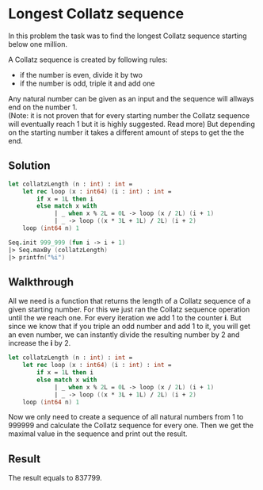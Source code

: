 # Longest Collatz sequence

In this problem the task was to find the longest Collatz sequence starting below one million.

A Collatz sequence is created by following rules:    
- if the number is even, divide it by two  
- if the number is odd, triple it and add one

Any natural number can be given as an input and the sequence will allways end on the number 1.    
(Note: it is not proven that for every starting number the Collatz sequence will eventually reach 1 but it is highly suggested. Read more)
But depending on the starting number it takes a different amount of steps to get the the end.

Solution
---

```fsharp
let collatzLength (n : int) : int = 
    let rec loop (x : int64) (i : int) : int =
        if x = 1L then i
        else match x with
             | _ when x % 2L = 0L -> loop (x / 2L) (i + 1)
             | _ -> loop ((x * 3L + 1L) / 2L) (i + 2)
    loop (int64 n) 1

Seq.init 999_999 (fun i -> i + 1) 
|> Seq.maxBy (collatzLength)
|> printfn("%i")  
```

Walkthrough
---

All we need is a function that returns the length of a Collatz sequence of a given starting number. 
For this we just ran the Collatz sequence operation until the we reach one. For every iteration we add 1 to the counter **i**. 
But since we know that if you triple an odd number and add 1 to it, you will get an even number, we can instantly divide the resulting number by 2 and increase the **i** by 2.

```fsharp
let collatzLength (n : int) : int = 
    let rec loop (x : int64) (i : int) : int =
        if x = 1L then i
        else match x with
             | _ when x % 2L = 0L -> loop (x / 2L) (i + 1)
             | _ -> loop ((x * 3L + 1L) / 2L) (i + 2)
    loop (int64 n) 1
```

Now we only need to create a sequence of all natural numbers from 1 to 999999 and calculate the Collatz sequence for every one. Then we get the maximal value in the sequence and print out the result.

Result
---

The result equals to 837799.
